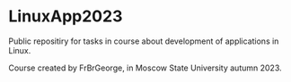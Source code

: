 # LinuxApp2023
Public repositiry for tasks in course about development of applications in Linux.

Course created by FrBrGeorge, in Moscow State University autumn 2023.
